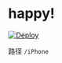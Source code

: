 # happy!


[![Deploy](https://www.herokucdn.com/deploy/button.png)](https://dashboard.heroku.com/new?template=https%3A%2F%2Fgithub.com%2Fgueoome%2Fkuhero)


路径 `/iPhone` 


